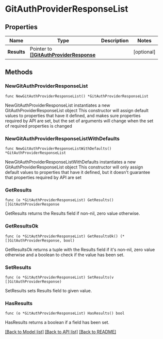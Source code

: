 # GitAuthProviderResponseList

## Properties

Name | Type | Description | Notes
------------ | ------------- | ------------- | -------------
**Results** | Pointer to [**[]GitAuthProviderResponse**](GitAuthProviderResponse.md) |  | [optional] 

## Methods

### NewGitAuthProviderResponseList

`func NewGitAuthProviderResponseList() *GitAuthProviderResponseList`

NewGitAuthProviderResponseList instantiates a new GitAuthProviderResponseList object
This constructor will assign default values to properties that have it defined,
and makes sure properties required by API are set, but the set of arguments
will change when the set of required properties is changed

### NewGitAuthProviderResponseListWithDefaults

`func NewGitAuthProviderResponseListWithDefaults() *GitAuthProviderResponseList`

NewGitAuthProviderResponseListWithDefaults instantiates a new GitAuthProviderResponseList object
This constructor will only assign default values to properties that have it defined,
but it doesn't guarantee that properties required by API are set

### GetResults

`func (o *GitAuthProviderResponseList) GetResults() []GitAuthProviderResponse`

GetResults returns the Results field if non-nil, zero value otherwise.

### GetResultsOk

`func (o *GitAuthProviderResponseList) GetResultsOk() (*[]GitAuthProviderResponse, bool)`

GetResultsOk returns a tuple with the Results field if it's non-nil, zero value otherwise
and a boolean to check if the value has been set.

### SetResults

`func (o *GitAuthProviderResponseList) SetResults(v []GitAuthProviderResponse)`

SetResults sets Results field to given value.

### HasResults

`func (o *GitAuthProviderResponseList) HasResults() bool`

HasResults returns a boolean if a field has been set.


[[Back to Model list]](../README.md#documentation-for-models) [[Back to API list]](../README.md#documentation-for-api-endpoints) [[Back to README]](../README.md)


